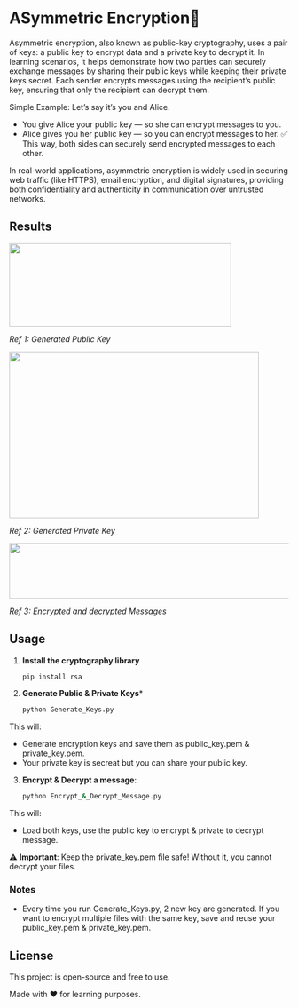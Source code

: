# ASymmetric Encryption🔐

Asymmetric encryption, also known as public-key cryptography, uses a pair of keys: a public key to encrypt data and a private key to decrypt it. In learning scenarios, it helps demonstrate how two parties can securely exchange messages by sharing their public keys while keeping their private keys secret. Each sender encrypts messages using the recipient’s public key, ensuring that only the recipient can decrypt them. 

Simple Example:
Let’s say it’s you and Alice.
- You give Alice your public key — so she can encrypt messages to you.
- Alice gives you her public key — so you can encrypt messages to her.
✅ This way, both sides can securely send encrypted messages to each other.

In real-world applications, asymmetric encryption is widely used in securing web traffic (like HTTPS), email encryption, and digital signatures, providing both confidentiality and authenticity in communication over untrusted networks.

## Results
<img src="https://github.com/user-attachments/assets/28069cc8-fbcb-4838-b619-142eabe69a2d" width="400" height="150"/>

*Ref 1: Generated Public Key*

<img src="https://github.com/user-attachments/assets/142d8825-edca-4aa6-96d3-c026788aa42f" width="450" height="300"/>

*Ref 2: Generated Private Key*

<img src="https://github.com/user-attachments/assets/343cadde-e845-4a48-9464-3ffd517bbcc2" width="620" height="100"/>

*Ref 3: Encrypted and decrypted Messages*


## Usage 
1. **Install the cryptography library**
   ```sh
   pip install rsa
   
2. **Generate Public & Private Keys***
   ```sh
   python Generate_Keys.py
 This will:
 - Generate encryption keys and save them as public_key.pem & private_key.pem.
 - Your private key is secreat but you can share your public key.
  
3. **Encrypt & Decrypt a message**:
   ```sh
   python Encrypt_&_Decrypt_Message.py
 This will:
 - Load both keys, use the public key to encrypt & private to decrypt message.
 

⚠️ **Important**:
Keep the private_key.pem file safe! Without it, you cannot decrypt your files.

### Notes
- Every time you run Generate_Keys.py, 2 new key are generated. If you want to encrypt multiple files with the same key, save and reuse your public_key.pem & private_key.pem.

## License
This project is open-source and free to use.

Made with ❤️ for learning purposes.








